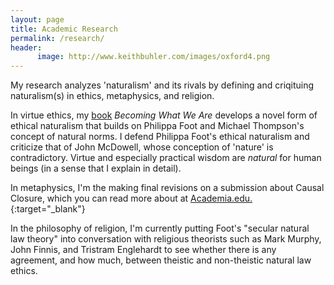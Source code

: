 ```yaml
---
layout: page
title: Academic Research
permalink: /research/
header:
      image: http://www.keithbuhler.com/images/oxford4.png
--- 
```


My research analyzes 'naturalism' and its rivals by defining and criqituing naturalism(s) in ethics, metaphysics, and religion.

In virtue ethics, my [book](/phd) *Becoming What We Are*  develops a novel form of ethical naturalism that builds on Philippa Foot and Michael Thompson's concept of natural norms. I defend Philippa Foot's ethical naturalism and criticize that of John McDowell, whose conception of 'nature' is contradictory. Virtue and especially practical wisdom are *natural*  for human beings (in a sense that I explain in detail). 

In metaphysics, I'm the making final revisions on a submission about Causal Closure, which you can read more about at [Academia.edu.](https://uky.academia.edu/KeithBuhler){:target="_blank"}

In the philosophy of religion, I'm currently putting Foot's "secular natural law theory" into conversation with religious theorists such as Mark Murphy, John Finnis, and Tristram Englehardt to see whether there is any agreement, and how much, between theistic and non-theistic natural law ethics. 